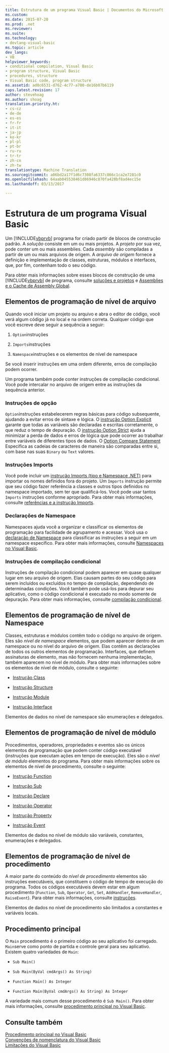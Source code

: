 ```yaml
---
title: Estrutura de um programa Visual Basic | Documentos do Microsoft
ms.custom: 
ms.date: 2015-07-20
ms.prod: .net
ms.reviewer: 
ms.suite: 
ms.technology:
- devlang-visual-basic
ms.topic: article
dev_langs:
- VB
helpviewer_keywords:
- conditional compilation, Visual Basic
- program structure, Visual Basic
- procedures, structure
- Visual Basic code, program structure
ms.assetid: ad0c6531-d762-4c77-a700-de16b07b6119
caps.latest.revision: 17
author: stevehoag
ms.author: shoag
translation.priority.ht:
- cs-cz
- de-de
- es-es
- fr-fr
- it-it
- ja-jp
- ko-kr
- pl-pl
- pt-br
- ru-ru
- tr-tr
- zh-cn
- zh-tw
translationtype: Machine Translation
ms.sourcegitcommit: a06bd2a17f1d6c7308fa6337c866c1ca2e7281c0
ms.openlocfilehash: 64aab045538461d86946c870fa428bf8ad4ec15e
ms.lasthandoff: 03/13/2017

---
```

# <a name="structure-of-a-visual-basic-program"></a>Estrutura de um programa Visual Basic
Um [!INCLUDE[vbprvb](../../../csharp/programming-guide/concepts/linq/includes/vbprvb_md.md)] programa for criado partir de blocos de construção padrão. A *solução* consiste em um ou mais projetos. A *projeto* por sua vez, pode conter um ou mais assemblies. Cada *assembly* são compiladas a partir de um ou mais arquivos de origem. A *arquivo de origem* fornece a definição e implementação de classes, estruturas, módulos e interfaces, que, por fim, contenham todo o seu código.  
  
 Para obter mais informações sobre esses blocos de construção de uma [!INCLUDE[vbprvb](../../../csharp/programming-guide/concepts/linq/includes/vbprvb_md.md)] de programa, consulte [soluções e projetos](https://docs.microsoft.com/visualstudio/ide/solutions-and-projects-in-visual-studio) e [Assemblies e o Cache de Assembly Global](../../../visual-basic/programming-guide/concepts/assemblies-gac/index.md).  
  
## <a name="file-level-programming-elements"></a>Elementos de programação de nível de arquivo  
 Quando você iniciar um projeto ou arquivo e abra o editor de código, você verá algum código já no local e na ordem correta. Qualquer código que você escreve deve seguir a sequência a seguir:  
  
1.  `Option`instruções  
  
2.  `Imports`instruções  
  
3.  `Namespace`instruções e os elementos de nível de namespace  
  
 Se você inserir instruções em uma ordem diferente, erros de compilação podem ocorrer.  
  
 Um programa também pode conter instruções de compilação condicional. Você pode intercalar no arquivo de origem entre as instruções da sequência anterior.  
  
### <a name="option-statements"></a>Instruções de opção  
 `Option`instruções estabelecerem regras básicas para código subsequente, ajudando a evitar erros de sintaxe e lógica. O [instrução Option Explicit](../../../visual-basic/language-reference/statements/option-explicit-statement.md) garante que todas as variáveis são declaradas e escritas corretamente, o que reduz o tempo de depuração. O [instrução Option Strict](../../../visual-basic/language-reference/statements/option-strict-statement.md) ajuda a minimizar a perda de dados e erros de lógica que pode ocorrer ao trabalhar entre variáveis de diferentes tipos de dados. O [Option Compare Statement](../../../visual-basic/language-reference/statements/option-compare-statement.md) Especifica as cadeias de caracteres de maneira são comparadas entre si, com base nas suas `Binary` ou `Text` valores.  
  
### <a name="imports-statements"></a>Instruções Imports  
 Você pode incluir um [instrução Imports (tipo e Namespace .NET)](../../../visual-basic/language-reference/statements/imports-statement-net-namespace-and-type.md) para importar os nomes definidos fora do projeto. Um `Imports` instrução permite que seu código fazer referência a classes e outros tipos definidos no namespace importado, sem ter que qualificá-los. Você pode usar tantos `Imports` instruções conforme apropriado. Para obter mais informações, consulte [referências e a instrução Imports](../../../visual-basic/programming-guide/program-structure/references-and-the-imports-statement.md).  
  
### <a name="namespace-statements"></a>Declarações de Namespace  
 Namespaces ajuda você a organizar e classificar os elementos de programação para facilidade de agrupamento e acessar. Você usa o [declaração de Namespace](../../../visual-basic/language-reference/statements/namespace-statement.md) para classificar as instruções a seguir em um namespace específico. Para obter mais informações, consulte [Namespaces no Visual Basic](../../../visual-basic/programming-guide/program-structure/namespaces.md).  
  
### <a name="conditional-compilation-statements"></a>Instruções de compilação condicional  
 Instruções de compilação condicional podem aparecer em quase qualquer lugar em seu arquivo de origem. Elas causam partes do seu código para serem incluídos ou excluídos no tempo de compilação, dependendo de determinadas condições. Você também pode usá-los para depurar seu aplicativo, como o código condicional é executado no modo somente de depuração. Para obter mais informações, consulte [compilação condicional](../../../visual-basic/programming-guide/program-structure/conditional-compilation.md).  
  
## <a name="namespace-level-programming-elements"></a>Elementos de programação de nível de Namespace  
 Classes, estruturas e módulos contêm todo o código no arquivo de origem. Eles são *nível de namespace* elementos, que podem aparecer dentro de um namespace ou no nível do arquivo de origem. Elas contêm as declarações de todos os outros elementos de programação. Interfaces, que definem assinaturas de elemento, mas não fornecem nenhuma implementação, também aparecem no nível de módulo. Para obter mais informações sobre os elementos de nível de módulo, consulte o seguinte:  
  
-   [Instrução Class](../../../visual-basic/language-reference/statements/class-statement.md)  
  
-   [Instrução Structure](../../../visual-basic/language-reference/statements/structure-statement.md)  
  
-   [Instrução Module](../../../visual-basic/language-reference/statements/module-statement.md)  
  
-   [Instrução Interface](../../../visual-basic/language-reference/statements/interface-statement.md)  
  
 Elementos de dados no nível de namespace são enumerações e delegados.  
  
## <a name="module-level-programming-elements"></a>Elementos de programação de nível de módulo  
 Procedimentos, operadores, propriedades e eventos são os únicos elementos de programação que podem conter código executável (instruções que executam ações em tempo de execução). Eles são o *nível de módulo* elementos do programa. Para obter mais informações sobre os elementos de nível de procedimento, consulte o seguinte:  
  
-   [Instrução Function](../../../visual-basic/language-reference/statements/function-statement.md)  
  
-   [Instrução Sub](../../../visual-basic/language-reference/statements/sub-statement.md)  
  
-   [Instrução Declare](../../../visual-basic/language-reference/statements/declare-statement.md)  
  
-   [Instrução Operator](../../../visual-basic/language-reference/statements/operator-statement.md)  
  
-   [Instrução Property](../../../visual-basic/language-reference/statements/property-statement.md)  
  
-   [Instrução Event](../../../visual-basic/language-reference/statements/event-statement.md)  
  
 Elementos de dados no nível de módulo são variáveis, constantes, enumerações e delegados.  
  
## <a name="procedure-level-programming-elements"></a>Elementos de programação de nível de procedimento  
 A maior parte do conteúdo do *nível de procedimento* elementos são instruções executáveis, que constituem o código de tempo de execução do programa. Todos os códigos executáveis devem estar em algum procedimento (`Function`, `Sub`, `Operator`, `Get`, `Set`, `AddHandler`, `RemoveHandler`, `RaiseEvent`). Para obter mais informações, consulte [instruções](../../../visual-basic/programming-guide/language-features/statements.md).  
  
 Elementos de dados no nível de procedimento são limitados a constantes e variáveis locais.  
  
## <a name="the-main-procedure"></a>Procedimento principal  
 O `Main` procedimento é o primeiro código ao seu aplicativo foi carregado. `Main`serve como ponto de partida e controle geral para seu aplicativo. Existem quatro variedades de `Main`:  
  
-   `Sub Main()`  
  
-   `Sub Main(ByVal cmdArgs() As String)`  
  
-   `Function Main() As Integer`  
  
-   `Function Main(ByVal cmdArgs() As String) As Integer`  
  
 A variedade mais comum desse procedimento é `Sub Main()`. Para obter mais informações, consulte [procedimento principal no Visual Basic](../../../visual-basic/programming-guide/program-structure/main-procedure.md).  
  
## <a name="see-also"></a>Consulte também  
 [Procedimento principal no Visual Basic](../../../visual-basic/programming-guide/program-structure/main-procedure.md)   
 [Convenções de nomenclatura do Visual Basic](../../../visual-basic/programming-guide/program-structure/naming-conventions.md)   
 [Limitações do Visual Basic](../../../visual-basic/programming-guide/program-structure/limitations.md)
